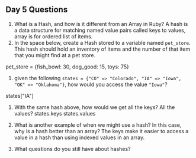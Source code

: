 ## Day 5 Questions

1. What is a Hash, and how is it different from an Array in Ruby?
A hash is a data structure for matching named value pairs called keys to values, array is for ordered list of items.   
1. In the space below, create a Hash stored to a variable named `pet_store`.  This hash should hold an inventory of items and the number of that item that you might find at a pet store.

 pet_store = {fish_bowl: 30,
              dog_good: 15,
              toys: 75}

1. given the following `states = {"CO" => "Colorado", "IA" => "Iowa", "OK" => "Oklahoma"}`, how would you access the value `"Iowa"`?

states["IA"]

1. With the same hash above, how would we get all the keys?  All the values?
states.keys
states.values

1. What is another example of when we might use a hash?  In this case, why is a hash better than an array?
The keys make it easier to access a value in a hash than using indexed values in an array.
1. What questions do you still have about hashes?
